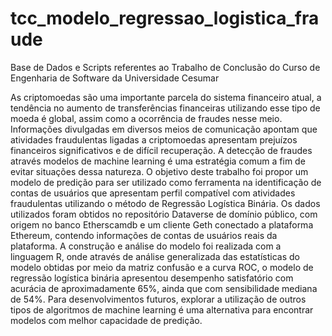 # tcc_modelo_regressao_logistica_fraude
Base de Dados e Scripts referentes ao Trabalho de Conclusão do Curso de Engenharia de Software da Universidade Cesumar

As criptomoedas são uma importante parcela do sistema financeiro atual, a tendência no aumento de transferências financeiras utilizando esse tipo de moeda é global, assim como a ocorrência de fraudes nesse meio. Informações divulgadas em diversos meios de comunicação apontam que atividades fraudulentas ligadas a criptomoedas apresentam prejuízos financeiros significativos e de difícil recuperação. A detecção de fraudes através modelos de machine learning é uma estratégia comum a fim de evitar situações dessa natureza. O objetivo deste trabalho foi propor um modelo de predição para ser utilizado como ferramenta na identificação de contas de usuários que apresentam perfil compatível com atividades fraudulentas utilizando o método de Regressão Logística Binária. Os dados utilizados foram obtidos no repositório Dataverse de domínio público, com origem no banco Etherscamdb e um cliente Geth conectado a plataforma Ethereum, contendo informações de contas de usuários reais da plataforma. A construção e análise do modelo foi realizada com a linguagem R, onde através de análise generalizada das estatísticas do modelo obtidas por meio da matriz confusão e a curva ROC, o modelo de regressão logística binária apresentou desempenho satisfatório com acurácia de aproximadamente 65%, ainda que com sensibilidade mediana de 54%. Para desenvolvimentos futuros, explorar a utilização de outros tipos de algoritmos de machine learning é uma alternativa para encontrar modelos com melhor capacidade de predição.
